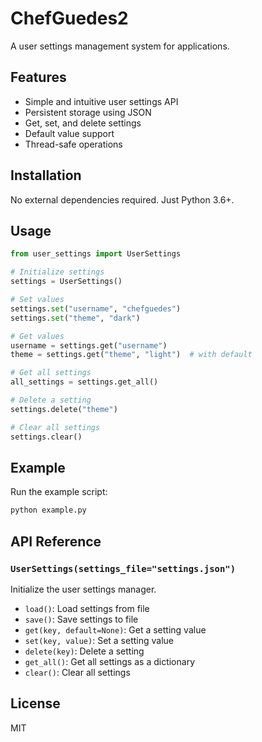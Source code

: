 # ChefGuedes2

A user settings management system for applications.

## Features

- Simple and intuitive user settings API
- Persistent storage using JSON
- Get, set, and delete settings
- Default value support
- Thread-safe operations

## Installation

No external dependencies required. Just Python 3.6+.

## Usage

```python
from user_settings import UserSettings

# Initialize settings
settings = UserSettings()

# Set values
settings.set("username", "chefguedes")
settings.set("theme", "dark")

# Get values
username = settings.get("username")
theme = settings.get("theme", "light")  # with default

# Get all settings
all_settings = settings.get_all()

# Delete a setting
settings.delete("theme")

# Clear all settings
settings.clear()
```

## Example

Run the example script:

```bash
python example.py
```

## API Reference

### `UserSettings(settings_file="settings.json")`

Initialize the user settings manager.

- `load()`: Load settings from file
- `save()`: Save settings to file
- `get(key, default=None)`: Get a setting value
- `set(key, value)`: Set a setting value
- `delete(key)`: Delete a setting
- `get_all()`: Get all settings as a dictionary
- `clear()`: Clear all settings

## License

MIT
